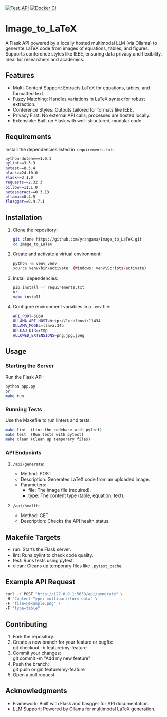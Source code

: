 [![Test_API](https://github.com/yrangana/Image_to_LaTeX/actions/workflows/Test_API.yml/badge.svg)](https://github.com/yrangana/Image_to_LaTeX/actions/workflows/Test_API.yml)  [![Docker CI](https://github.com/yrangana/Image_to_LaTeX/actions/workflows/docker-image.yml/badge.svg)](https://github.com/yrangana/Image_to_LaTeX/actions/workflows/docker-image.yml)

# Image_to_LaTeX

A Flask API powered by a locally hosted multimodal LLM (via Ollama) to generate LaTeX code from images of equations, tables, and figures. Supports conference styles like IEEE, ensuring data privacy and flexibility. Ideal for researchers and academics.

## Features

- Multi-Content Support: Extracts LaTeX for equations, tables, and formatted text.
- Fuzzy Matching: Handles variations in LaTeX syntax for robust extraction.
- Conference Styles: Outputs tailored for formats like IEEE.
- Privacy First: No external API calls; processes are hosted locally.
- Extensible: Built on Flask with well-structured, modular code.

## Requirements

Install the dependencies listed in `requirements.txt`:

```bash
python-dotenv==1.0.1  
pylint==3.3.3  
pytest==8.3.4  
black==24.10.0  
Flask==3.1.0  
requests==2.32.3  
pillow==11.1.0  
pytesseract==0.3.13
ollama==0.4.5  
flasgger==0.9.7.1
```

## Installation

1. Clone the repository:  
    ```bash
   git clone https://github.com/yrangana/Image_to_LaTeX.git  
   cd Image_to_LaTeX  
   ```

2. Create and activate a virtual environment:  
    ```bash
   python -m venv venv  
   source venv/bin/activate  (Windows: venv\Scripts\activate)  
    ```

3. Install dependencies:
    ```bash
   pip install -r requirements.txt
   or
   make install
   ``` 

4. Configure environment variables in a `.env` file:  
   ```bash
   API_PORT=5050  
   OLLAMA_API_HOST=http://localhost:11434  
   OLLAMA_MODEL=llava:34b  
   UPLOAD_DIR=/tmp  
   ALLOWED_EXTENSIONS=png,jpg,jpeg 
   ```

## Usage

### Starting the Server

Run the Flask API:
```bash
python app.py
or
make run
```  

### Running Tests

Use the Makefile to run linters and tests:  
```bash
make lint  (Lint the codebase with pylint)  
make test  (Run tests with pytest)  
make clean (Clean up temporary files)  
```

### API Endpoints

1. `/api/generate`:  
   - Method: POST  
   - Description: Generates LaTeX code from an uploaded image.  
   - Parameters:  
     - file: The image file (required).  
     - type: The content type (table, equation, text).  

2. `/api/health`:  
   - Method: GET  
   - Description: Checks the API health status.  

## Makefile Targets

- run: Starts the Flask server.  
- lint: Runs pylint to check code quality.  
- test: Runs tests using pytest.  
- clean: Cleans up temporary files like `.pytest_cache`.  

## Example API Request

```bash
curl -X POST "http://127.0.0.1:5050/api/generate" \  
-H "Content-Type: multipart/form-data" \  
-F "file=@example.png" \  
-F "type=table"
```

## Contributing

1. Fork the repository.  
2. Create a new branch for your feature or bugfix:  
   git checkout -b feature/my-feature  
3. Commit your changes:  
   git commit -m "Add my new feature"  
4. Push the branch:  
   git push origin feature/my-feature  
5. Open a pull request.  

## Acknowledgments

- Framework: Built with Flask and flasgger for API documentation.
- LLM Support: Powered by Ollama for multimodal LaTeX generation.
